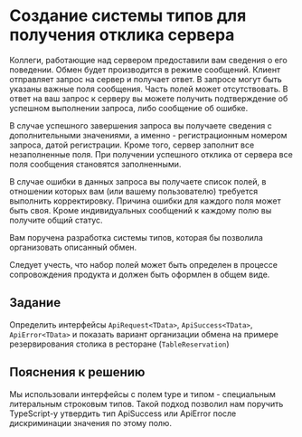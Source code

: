 # Создание системы типов для получения отклика сервера

Коллеги, работающие над сервером предоставили вам сведения о его поведении. Обмен будет производится в режиме сообщений. Клиент отправляет запрос на сервер и получает ответ. В запросе могут быть указаны важные поля сообщения. Часть полей может отсутствовать. В ответ на ваш запрос к серверу вы можете получить подтверждение об успешном выполнении запроса, либо сообщение об ошибке.

В случае успешного завершения запроса вы получаете сведения с дополнительными значениями, а именно - регистрационным номером запроса, датой регистрации. Кроме того, сервер заполнит все незаполненные поля. При получении успешного отклика от сервера все поля сообщения становятся заполненными.

В случае ошибки в данных запроса вы получаете список полей, в отношении которых вам (или вашему пользователю) требуется выполнить корректировку. Причина ошибки для каждого поля может быть своя. Кроме индивидуальных сообщений к каждому полю вы получите общий статус.

Вам поручена разработка системы типов, которая бы позволила организовать описанный обмен.

Следует учесть, что набор полей может быть определен в процессе сопровождения продукта и должен быть оформлен в общем виде.

## Задание

Определить интерфейсы `ApiRequest<TData>`, `ApiSuccess<TData>`, `ApiError<TData>` и показать вариант организации обмена на примере резервирования столика в ресторане (`TableReservation`)

## Пояснения к решению

Мы использовали интерфейсы с полем type и типом - специальным литеральным строковым типов. Такой подход позволил нам поручить TypeScript-у утвердить тип ApiSuccess или ApiError после дискриминации значения по этому полю.
